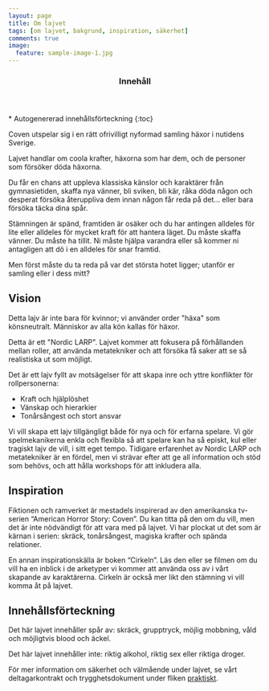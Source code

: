 ```yaml
---
layout: page
title: Om lajvet
tags: [om lajvet, bakgrund, inspiration, säkerhet]
comments: true
image:
  feature: sample-image-1.jpg
---
```


<section id="table-of-contents" class="toc">
  <header>
    <h3>Innehåll</h3>
  </header>
<div id="drawer" markdown="1">
*  Autogenererad innehållsförteckning
{:toc}
</div>
</section><!-- /#table-of-contents -->

Coven utspelar sig i en rätt ofrivilligt nyformad samling häxor i nutidens Sverige. 

Lajvet handlar om coola krafter, häxorna som har dem, och de personer som försöker döda häxorna.

Du får en chans att uppleva klassiska känslor och karaktärer från gymnasietiden, skaffa nya vänner, bli sviken, bli kär, råka döda någon och desperat försöka återuppliva dem innan någon får reda på det... eller bara försöka täcka dina spår.

Stämningen är spänd, framtiden är osäker och du har antingen alldeles för lite eller alldeles för mycket kraft för att hantera läget. Du måste skaffa vänner. Du måste ha tillit. Ni måste hjälpa varandra eller så kommer ni antagligen att dö i en alldeles för snar framtid. 

Men först måste du ta reda på var det största hotet ligger; utanför er samling eller i dess mitt?

## Vision

Detta lajv är inte bara för kvinnor; vi använder order "häxa" som könsneutralt. Människor av alla kön kallas för häxor.

Detta är ett "Nordic LARP". Lajvet kommer att fokusera på förhållanden mellan roller, att använda metatekniker och att försöka få saker att se så realistiska ut som möjligt.

Det är ett lajv fyllt av motsägelser för att skapa inre och yttre konflikter för rollpersonerna:

* Kraft och hjälplöshet
* Vänskap och hierarkier
* Tonårsångest och stort ansvar

Vi vill skapa ett lajv tillgängligt både för nya och för erfarna spelare. Vi gör spelmekanikerna enkla och flexibla så att spelare kan ha så episkt, kul eller tragiskt lajv de vill, i sitt eget tempo. Tidigare erfarenhet av Nordic LARP och metatekniker är en fördel, men vi strävar efter att ge all information och stöd som behövs, och att hålla workshops för att inkludera alla.

## Inspiration

Fiktionen och ramverket är mestadels inspirerad av den amerikanska tv-serien “American Horror Story: Coven”. Du kan titta på den om du vill, men det är inte nödvändigt för att vara med på lajvet. Vi har plockat ut det som är kärnan i serien: skräck, tonårsångest, magiska krafter och spända relationer.

En annan inspirationskälla är boken “Cirkeln”. Läs den eller se filmen om du vill ha en inblick i de arketyper vi kommer att använda oss av i vårt skapande av karaktärerna. Cirkeln är också mer likt den stämning vi vill komma åt på lajvet.

## Innehållsförteckning

Det här lajvet innehåller spår av: skräck, grupptryck, möjlig mobbning, våld och möjligtvis blood och äckel.

Det här lajvet innehåller inte: riktig alkohol, riktig sex eller riktiga droger.

För mer information om säkerhet och välmående under lajvet, se vårt deltagarkontrakt och trygghetsdokument under fliken [praktiskt](/praktiskt/).
